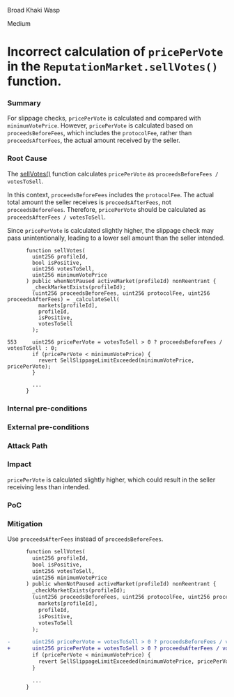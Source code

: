 Broad Khaki Wasp

Medium

# Incorrect calculation of `pricePerVote` in the `ReputationMarket.sellVotes()` function.

### Summary

For slippage checks, `pricePerVote` is calculated and compared with `minimumVotePrice`. However, `pricePerVote` is calculated based on `proceedsBeforeFees`, which includes the `protocolFee`, rather than `proceedsAfterFees`, the actual amount received by the seller.

### Root Cause

The [sellVotes()](https://github.com/sherlock-audit/2024-12-ethos-update/blob/main/ethos/packages/contracts/contracts/ReputationMarket.sol#L553) function calculates `pricePerVote` as `proceedsBeforeFees / votesToSell`.

In this context, `proceedsBeforeFees` includes the `protocolFee`. The actual total amount the seller receives is `proceedsAfterFees`, not `proceedsBeforeFees`. Therefore, `pricePerVote` should be calculated as `proceedsAfterFees / votesToSell`.

Since `pricePerVote` is calculated slightly higher, the slippage check may pass unintentionally, leading to a lower sell amount than the seller intended.

```solidity
      function sellVotes(
        uint256 profileId,
        bool isPositive,
        uint256 votesToSell,
        uint256 minimumVotePrice
      ) public whenNotPaused activeMarket(profileId) nonReentrant {
        _checkMarketExists(profileId);
        (uint256 proceedsBeforeFees, uint256 protocolFee, uint256 proceedsAfterFees) = _calculateSell(
          markets[profileId],
          profileId,
          isPositive,
          votesToSell
        );

553     uint256 pricePerVote = votesToSell > 0 ? proceedsBeforeFees / votesToSell : 0;
        if (pricePerVote < minimumVotePrice) {
          revert SellSlippageLimitExceeded(minimumVotePrice, pricePerVote);
        }

        ...
      }
```

### Internal pre-conditions

### External pre-conditions

### Attack Path

### Impact

`pricePerVote` is calculated slightly higher, which could result in the seller receiving less than intended.

### PoC

### Mitigation

Use `proceedsAfterFees` instead of `proceedsBeforeFees`.

```diff
      function sellVotes(
        uint256 profileId,
        bool isPositive,
        uint256 votesToSell,
        uint256 minimumVotePrice
      ) public whenNotPaused activeMarket(profileId) nonReentrant {
        _checkMarketExists(profileId);
        (uint256 proceedsBeforeFees, uint256 protocolFee, uint256 proceedsAfterFees) = _calculateSell(
          markets[profileId],
          profileId,
          isPositive,
          votesToSell
        );

-       uint256 pricePerVote = votesToSell > 0 ? proceedsBeforeFees / votesToSell : 0;
+       uint256 pricePerVote = votesToSell > 0 ? proceedsAfterFees / votesToSell : 0;
        if (pricePerVote < minimumVotePrice) {
          revert SellSlippageLimitExceeded(minimumVotePrice, pricePerVote);
        }

        ...
      }
```